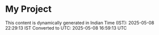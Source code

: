 # My Project

This content is dynamically generated in Indian Time (IST): 2025-05-08 22:29:13 IST
Converted to UTC: 2025-05-08 16:59:13 UTC
